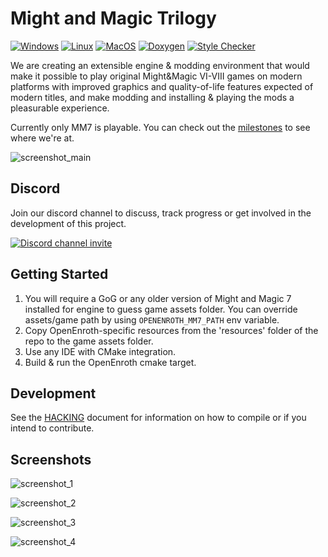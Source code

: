 # Might and Magic Trilogy

[![Windows](https://github.com/OpenEnroth/OpenEnroth/workflows/Windows/badge.svg)](https://github.com/OpenEnroth/OpenEnroth/actions/workflows/windows.yml) [![Linux](https://github.com/OpenEnroth/OpenEnroth/workflows/Linux/badge.svg)](https://github.com/OpenEnroth/OpenEnroth/actions/workflows/linux.yml) [![MacOS](https://github.com/OpenEnroth/OpenEnroth/workflows/MacOS/badge.svg)](https://github.com/OpenEnroth/OpenEnroth/actions/workflows/macos.yml) [![Doxygen](https://github.com/OpenEnroth/OpenEnroth/workflows/Doxygen/badge.svg)](https://github.com/OpenEnroth/OpenEnroth/actions/workflows/doxygen.yml) [![Style Checker](https://github.com/OpenEnroth/OpenEnroth/workflows/Style/badge.svg)](https://github.com/OpenEnroth/OpenEnroth/actions/workflows/style.yml)

We are creating an extensible engine & modding environment that would make it possible to play original Might&Magic VI-VIII games on modern platforms with improved graphics and quality-of-life features expected of modern titles, and make modding and installing & playing the mods a pleasurable experience.

Currently only MM7 is playable. You can check out the [milestones](https://github.com/OpenEnroth/OpenEnroth/milestones) to see where we're at.

![screenshot_main](https://user-images.githubusercontent.com/24377109/79051217-491a7800-7c2f-11ea-85c7-f9120b7d79dd.png)

Discord
---------------
Join our discord channel to discuss, track progress or get involved in the development of this project.

[![Discord channel invite](https://img.shields.io/badge/chat-on%20discord-green.svg)](https://discord.gg/jRCyPtq) 

Getting Started
---------------
1. You will require a GoG or any older version of Might and Magic 7 installed for engine to guess game assets folder. You can override assets/game path by using `OPENENROTH_MM7_PATH` env variable.
2. Copy OpenEnroth-specific resources from the 'resources' folder of the repo to the game assets folder.
3. Use any IDE with CMake integration.
4. Build & run the OpenEnroth cmake target.

Development
---------------
See the [HACKING](HACKING.md) document for information on how to compile or if you intend to contribute.

Screenshots
---------------
![screenshot_1](https://user-images.githubusercontent.com/24377109/79051879-f04cde80-7c32-11ea-939d-1dcc97b46f5d.png)

![screenshot_2](https://user-images.githubusercontent.com/24377109/79051881-f17e0b80-7c32-11ea-82cd-5e4993a1c071.png)

![screenshot_3](https://user-images.githubusercontent.com/24377109/79051882-f3e06580-7c32-11ea-974f-414f68394190.png)

![screenshot_4](https://user-images.githubusercontent.com/24377109/79051883-f5119280-7c32-11ea-801c-1595709d8060.png)
